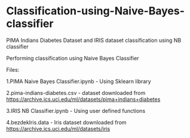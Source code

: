 # Classification-using-Naive-Bayes-classifier
PIMA Indians Diabetes Dataset and IRIS dataset classification using NB classifier

Performing classification using Naive Bayes Classifier

Files:

1.PIMA Naive Bayes Classifier.ipynb - Using Sklearn library

2.pima-indians-diabetes.csv - dataset downloaded from https://archive.ics.uci.edu/ml/datasets/pima+indians+diabetes

3.IRIS NB Classifier.ipynb - Using user defined functions

4.bezdekIris.data - Iris dataset downloaded from https://archive.ics.uci.edu/ml/datasets/iris

